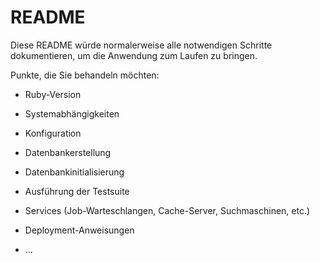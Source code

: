 # README

Diese README würde normalerweise alle notwendigen Schritte dokumentieren, um die
Anwendung zum Laufen zu bringen.

Punkte, die Sie behandeln möchten:

* Ruby-Version

* Systemabhängigkeiten

* Konfiguration

* Datenbankerstellung

* Datenbankinitialisierung

* Ausführung der Testsuite

* Services (Job-Warteschlangen, Cache-Server, Suchmaschinen, etc.)

* Deployment-Anweisungen

* ...
